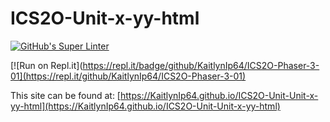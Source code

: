 # ICS2O-Unit-x-yy-html

[![GitHub's Super Linter](https://github.com/KaitlynIp64/ICS2O-Phaser-3-01/workflows/GitHub's%20Super%20Linter/badge.svg)](https://github.com/KaitlynIp64/ICS2O-Phaser-3-01/actions)

[![Run on Repl.it](https://repl.it/badge/github/KaitlynIp64/ICS2O-Phaser-3-01](https://repl.it/github/KaitlynIp64/ICS2O-Phaser-3-01)

This site can be found at: [https://KaitlynIp64.github.io/ICS2O-Unit-Unit-x-yy-html](https://KaitlynIp64.github.io/ICS2O-Unit-Unit-x-yy-html)
